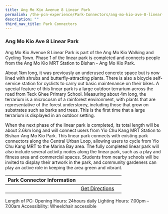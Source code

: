 ```yaml
---
title: Ang Mo Kio Avenue 8 Linear Park
permalink: /the-pcn-experience/Park-Connectors/ang-mo-kio-ave-8-linear-park
description: ""
third_nav_title: Park Connectors
---
```


### Ang Mo Kio Ave 8 Linear Park

Ang Mo Kio Avenue 8 Linear Park is part of the Ang Mo Kio Walking and Cycling Town. Phase 1 of the linear park is completed and connects people from the Ang Mo Kio MRT Station to Bishan - Ang Mo Kio Park.

About 1km long, it was previously an underused concrete space but is now lined with shrubs and butterfly-attracting plants. There is also a bicycle self-service station for cyclists to carry out basic maintenance on their bikes.  A special feature of this linear park is a large outdoor terrarium across the road from Teck Ghee Primary School. Measuring about 4m long, the terrarium is a microcosm of a rainforest environment, with plants that are representative of the forest understorey, including those that grow on substrates such as barks and trees. This is the first time that a large terrarium is displayed in an outdoor setting.

When the next phase of the linear park is completed, its total length will be about 2.6km long and will connect users from Yio Chu Kang MRT Station to Bishan-Ang Mo Kio Park. This linear park connects with existing park connectors along the Central Urban Loop, allowing users to cycle from Yio Chu Kang MRT to the Marina Bay area. The fully completed linear park will also include several activity nodes along the linear park, such as a play and fitness area and commercial spaces. Students from nearby schools will be invited to display their artwork in the park, and community gardeners can play an active role in keeping the area green and vibrant.


| **Park Connector Information** | ||
| -------- | -------- | -------- |
| | [Get Directions](https://www.onemap.gov.sg/main/v2/?lat=1.3603740432654368&lng=103.85256985214166) |
Length of PC: 
Opening Hours: 24hours daily
Lighting Hours: 7.00pm – 7.00am
Accessibility: Wheelchair accessible